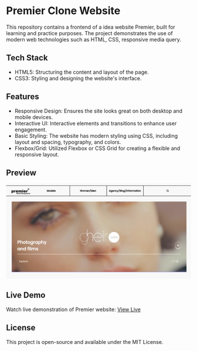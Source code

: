 # Premier Clone Website
This repository contains a frontend of a idea website Premier, built for learning and practice purposes. The project demonstrates the use of modern web technologies such as HTML, CSS, responsive media query.

## Tech Stack
- HTML5: Structuring the content and layout of the page.
- CSS3: Styling and designing the website's interface.

## Features
- Responsive Design: Ensures the site looks great on both desktop and mobile devices.
- Interactive UI: Interactive elements and transitions to enhance user engagement.
- Basic Styling: The website has modern styling using CSS, including layout and spacing, typography, and colors.
- Flexbox/Grid: Utilized Flexbox or CSS Grid for creating a flexible and responsive layout.

## Preview
<img src="https://github.com/Deepakchamola/Premier/blob/7fe5ef64d47358401693e22118e7a063d4de0527/Premier_ss.png" width="850" height />

## Live Demo
Watch live demonstration of Premier website: [View Live]() 

## License
This project is open-source and available under the MIT License.

